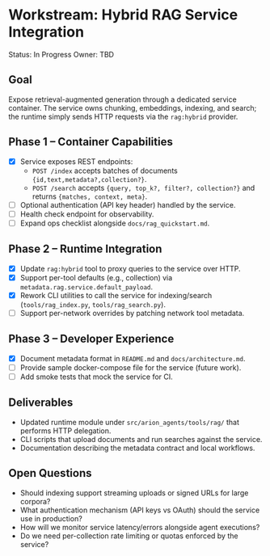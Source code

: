 # Workstream: Hybrid RAG Service Integration

Status: In Progress
Owner: TBD

## Goal
Expose retrieval-augmented generation through a dedicated service container. The service owns chunking, embeddings, indexing, and search; the runtime simply sends HTTP requests via the `rag:hybrid` provider.

## Phase 1 – Container Capabilities
- [x] Service exposes REST endpoints:
  - `POST /index` accepts batches of documents `{id,text,metadata?,collection?}`.
  - `POST /search` accepts `{query, top_k?, filter?, collection?}` and returns `{matches, context, meta}`.
- [ ] Optional authentication (API key header) handled by the service.
- [ ] Health check endpoint for observability.
- [ ] Expand ops checklist alongside `docs/rag_quickstart.md`.

## Phase 2 – Runtime Integration
- [x] Update `rag:hybrid` tool to proxy queries to the service over HTTP.
- [x] Support per-tool defaults (e.g., collection) via `metadata.rag.service.default_payload`.
- [x] Rework CLI utilities to call the service for indexing/search (`tools/rag_index.py`, `tools/rag_search.py`).
- [ ] Support per-network overrides by patching network tool metadata.

## Phase 3 – Developer Experience
- [x] Document metadata format in `README.md` and `docs/architecture.md`.
- [ ] Provide sample docker-compose file for the service (future work).
- [ ] Add smoke tests that mock the service for CI.

## Deliverables
- Updated runtime module under `src/arion_agents/tools/rag/` that performs HTTP delegation.
- CLI scripts that upload documents and run searches against the service.
- Documentation describing the metadata contract and local workflows.

## Open Questions
- Should indexing support streaming uploads or signed URLs for large corpora?
- What authentication mechanism (API keys vs OAuth) should the service use in production?
- How will we monitor service latency/errors alongside agent executions?
- Do we need per-collection rate limiting or quotas enforced by the service?
